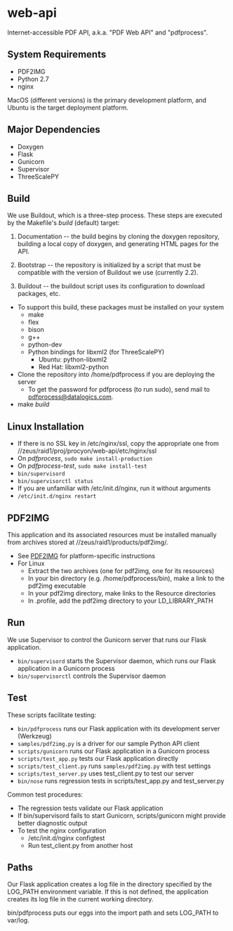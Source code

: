# web-api

Internet-accessible PDF API, a.k.a. "PDF Web API" and "pdfprocess".

## System Requirements

* PDF2IMG
* Python 2.7
* nginx

MacOS (different versions) is the primary development platform, and Ubuntu is the target deployment platform.

## Major Dependencies

* Doxygen
* Flask
* Gunicorn
* Supervisor
* ThreeScalePY

## Build

We use Buildout, which is a three-step process. These steps are executed by the Makefile's _build_ (default) target:

1. Documentation -- the build begins by cloning the doxygen repository, building a local copy of doxygen, and generating HTML pages for the API.

2. Bootstrap -- the repository is initialized by a script that must be compatible with the version of Buildout we use (currently 2.2).

3. Buildout -- the buildout script uses its configuration to download packages, etc.

* To support this build, these packages must be installed on your system
    * make
    * flex
    * bison
    * g++
    * python-dev
    * Python bindings for libxml2 (for ThreeScalePY)
        * Ubuntu: python-libxml2
        * Red Hat: libxml2-python
* Clone the repository into /home/pdfprocess if you are deploying the server
    * To get the password for pdfprocess (to run sudo), send mail to pdfprocess@datalogics.com.
* make _build_

## Linux Installation

* If there is no SSL key in /etc/nginx/ssl, copy the appropriate one from //zeus/raid1/proj/procyon/web-api/etc/nginx/ssl
* On _pdfprocess_, `sudo make install-production`
* On _pdfprocess-test_, `sudo make install-test`
* `bin/supervisord`
* `bin/supervisorctl status`
* If you are unfamiliar with /etc/init.d/nginx, run it without arguments
* `/etc/init.d/nginx restart`

## PDF2IMG

This application and its associated resources must be installed manually from archives stored at //zeus/raid1/products/pdf2img/.

* See [PDF2IMG](http://www.datalogics.com/pdf/doc/pdf2img.pdf) for platform-specific instructions
* For Linux
    * Extract the two archives (one for pdf2img, one for its resources)
    * In your bin directory (e.g. /home/pdfprocess/bin), make a link to the pdf2img executable
    * In your pdf2img directory, make links to the Resource directories
    * In .profile, add the pdf2img directory to your LD_LIBRARY_PATH

## Run

We use Supervisor to control the Gunicorn server that runs our Flask application.

* `bin/supervisord` starts the Supervisor daemon, which runs our Flask application in a Gunicorn process
* `bin/supervisorctl` controls the Supervisor daemon

## Test

These scripts facilitate testing:

* `bin/pdfprocess` runs our Flask application with its development server (Werkzeug)
* `samples/pdf2img.py` is a driver for our sample Python API client
* `scripts/gunicorn` runs our Flask application in a Gunicorn process
* `scripts/test_app.py` tests our Flask application directly
* `scripts/test_client.py` runs `samples/pdf2img.py` with test settings
* `scripts/test_server.py` uses test_client.py to test our server
* `bin/nose` runs regression tests in scripts/test_app.py and test_server.py

Common test procedures:
* The regression tests validate our Flask application
* If bin/supervisord fails to start Gunicorn, scripts/gunicorn might provide better diagnostic output
* To test the nginx configuration
    * /etc/init.d/nginx configtest
    * Run test_client.py from another host

## Paths

Our Flask application creates a log file in the directory specified by the LOG_PATH environment variable. If this is not defined, the application creates its log file in the current working directory.

bin/pdfprocess puts our eggs into the import path and sets LOG_PATH to var/log.
